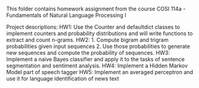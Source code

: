This folder contains homework assignment from the course COSI 114a - Fundamentals of Natural Language Processing I

Project descriptions:
  HW1: Use the Counter and defaultdict classes to implement counters and probability distributions and will write functions to extract and count n-grams.
  HW2: 1. Compute bigram and trigram probabilities given input sequences
       2. Use those probabilities to generate new sequences and compute the probability of sequences.
  HW3: Implement a naive Bayes classifier and apply it to the tasks of sentence segmentation and sentiment analysis.
  HW4: Implement a Hidden Markov Model part of speech tagger
  HW5: Implement an averaged perceptron and use it for language identification of news text
